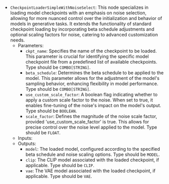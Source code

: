 - `CheckpointLoaderSimpleWithNoiseSelect`: This node specializes in loading model checkpoints with an emphasis on noise selection, allowing for more nuanced control over the initialization and behavior of models in generative tasks. It extends the functionality of standard checkpoint loading by incorporating beta schedule adjustments and optional scaling factors for noise, catering to advanced customization needs.
    - Parameters:
        - `ckpt_name`: Specifies the name of the checkpoint to be loaded. This parameter is crucial for identifying the specific model checkpoint file from a predefined list of available checkpoints. Type should be `COMBO[STRING]`.
        - `beta_schedule`: Determines the beta schedule to be applied to the model. This parameter allows for the adjustment of the model's sampling behavior, enhancing flexibility in model performance. Type should be `COMBO[STRING]`.
        - `use_custom_scale_factor`: A boolean flag indicating whether to apply a custom scale factor to the noise. When set to true, it enables fine-tuning of the noise's impact on the model's output. Type should be `BOOLEAN`.
        - `scale_factor`: Defines the magnitude of the noise scale factor, provided 'use_custom_scale_factor' is true. This allows for precise control over the noise level applied to the model. Type should be `FLOAT`.
    - Inputs:
    - Outputs:
        - `model`: The loaded model, configured according to the specified beta schedule and noise scaling options. Type should be `MODEL`.
        - `clip`: The CLIP model associated with the loaded checkpoint, if applicable. Type should be `CLIP`.
        - `vae`: The VAE model associated with the loaded checkpoint, if applicable. Type should be `VAE`.
